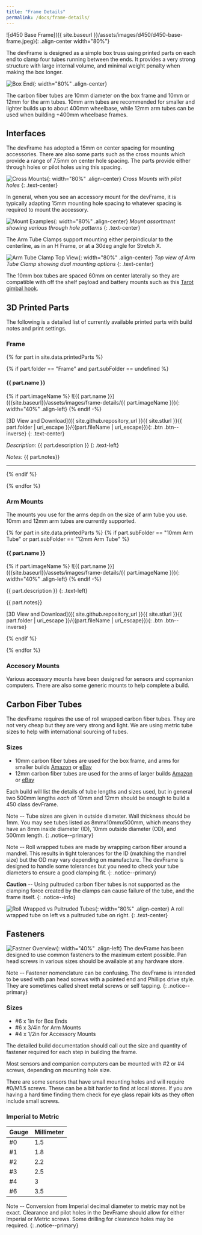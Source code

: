 ```yaml
---
title: "Frame Details"
permalink: /docs/frame-details/
---
```

![d450 Base Frame]({{ site.baseurl }}/assets/images/d450/d450-base-frame.jpeg){: .align-center width="80%"}

The devFrame is designed as a simple box truss using printed parts on each end to clamp four tubes running between the ends.  It provides a very strong structure with large internal volume, and minimal weight penalty when making the box longer. 

![Box End]({{site.baseurl}}/assets/images/devFrame-front-wide.jpeg){: width="80%" .align-center}

The carbon fiber tubes are 10mm diameter on the box frame and 10mm or 12mm for the arm tubes.  10mm arm tubes are recommended for smaller and lighter builds up to about 400mm wheelbase, while 12mm arm tubes can be used when building +400mm wheelbase frames.

## Interfaces
The devFrame has adopted a 15mm on center spacing for mounting accessories.  There are also some parts such as the cross mounts which provide a range of 7.5mm on center hole spacing.  The parts provide either through holes or pilot holes using this spacing.

![Cross Mounts]({{site.baseurl}}/assets/images/frame-details/cross-mount-x2.jpeg){: width="80%" .align-center} *Cross Mounts with pilot holes*
{: .text-center} 

In general, when you see an accessory mount for the devFrame, it is typically adapting 15mm mounting hole spacing to whatever spacing is required to mount the accessory.

![Mount Examples]({{site.baseurl}}/assets/images/frame-details/mount-examples.jpeg){: width="80%" .align-center} *Mount assortment showing various through hole patterns*
{: .text-center}

The Arm Tube Clamps support mounting either perpindicular to the centerline, as in an H Frame, or at a 30deg angle for Stretch X.

![Arm Tube Clamp Top View]({{site.baseurl}}/assets/images/frame-details/arm-tube-clamp-top.jpeg){: width="80%" .align-center} *Top view of Arm Tube Clamp showing dual mounting options*
{: .text-center}

The 10mm box tubes are spaced 60mm on center laterally so they are compatible with off the shelf payload and battery mounts such as this [Tarot gimbal hook](https://www.amazon.com/dp/B00V7P3K9A/). 

## 3D Printed Parts
The following is a detailed list of currently available printed parts with build notes and print settings.

### Frame 
{% for part in site.data.printedParts %}

{% if part.folder == "Frame" and part.subFolder == undefined %}

#### {{ part.name }} 

{% if part.imageName %}
![{{ part.name }}]({{site.baseurl}}/assets/images/frame-details/{{ part.imageName }}){: width="40%" .align-left}
{% endif -%}

[3D View and Download]({{ site.github.repository_url }}{{ site.stlurl }}{{ part.folder | uri_escape }}/{{part.fileName | uri_escape}}){: .btn .btn--inverse}
{: .text-center}

*Description:*  {{ part.description }} 
{: .text-left}

*Notes:*  {{ part.notes}}

---

{% endif %}

{% endfor %}

### Arm Mounts
The mounts you use for the arms depdn on the size of arm tube you use.  10mm and 12mm arm tubes are currently supported.

{% for part in site.data.printedParts %}
  {% if part.subFolder == "10mm Arm Tube" or part.subFolder == "12mm Arm Tube" %}
#### {{ part.name }} 
  {% if part.imageName %}
  ![{{ part.name }}]({{site.baseurl}}/assets/images/frame-details/{{ part.imageName }}){: width="40%" .align-left}
  {% endif -%}

  {{ part.description }} 
  {: .text-left}

  {{ part.notes}}

 [3D View and Download]({{ site.github.repository_url }}{{ site.stlurl }}{{ part.folder | uri_escape }}/{{part.fileName | uri_escape}}){: .btn .btn--inverse}

 {% endif %}

{% endfor %}

### Accesory Mounts
Various accessory mounts have been designed for sensors and copmanion computers.  There are also some generic mounts to help complete a build.


## Carbon Fiber Tubes
The devFrame requires the use of roll wrapped carbon fiber tubes.  They are not very cheap but they are very strong and light.  We are using metric tube sizes to help with international sourcing of tubes.
### Sizes 
- 10mm carbon fiber tubes are used for the box frame, and arms for smaller builds [Amazon](https://www.amazon.com/dp/B015Z1RU6U/) or [eBay](https://www.ebay.com/itm/2pcs-10MM-OD-X-8MM-ID-X-500MM-100-Roll-Wrapped-Carbon-Fiber-Tube-3K-Glossy-US/133002010164)
- 12mm carbon fiber tubes are used for the arms of larger builds [Amazon](https://www.amazon.com/dp/B00TF8V05W/) or [eBay](https://www.ebay.com/itm/1-4pcs-12MM-OD-X-10MM-ID-X-500MM-100-Roll-Wrapped-Carbon-Fiber-Tube-3K-Tubing-/132362184137)

Each build will list the details of tube lengths and sizes used, but in general two 500mm lengths *each* of 10mm and 12mm should be enough to build a 450 class devFrame.

Note -- Tube sizes are given in outside diameter.  Wall thickness should be 1mm.  You may see tubes listed as 8mmx10mmx500mm, which means they have an 8mm inside diameter (ID), 10mm outside diameter (OD), and 500mm length.
{: .notice--primary}

Note -- Roll wrapped tubes are made by wrapping carbon fiber around a mandrel.  This results in tight tolerances for the ID (matching the mandrel size) but the OD may vary depending on manufacture.  The devFrame is designed to handle some tolerances but you need to check your tube diameters to ensure a good clamping fit. 
{: .notice--primary}

**Caution** -- Using pultruded carbon fiber tubes is not supported as the clamping force created by the clamps can cause failure of the tube, and the frame itself.
{: .notice--info}

![Roll Wrapped vs Pultruded Tubes]({{site.baseurl}}/assets/images/frame-details/roll-wrapped-vs-pultruded.jpeg){: width="80%" .align-center} A roll wrapped tube on left vs a pultruded tube on right.
{: .text-center}  

## Fasteners
![Fastner Overview]({{site.baseurl}}/assets/images/frame-details/fastener-overview.jpeg){: width="40%" .align-left} The devFrame has been designed to use common fasteners to the maximum extent possible.  Pan head screws in various sizes should be available at any hardware store.

Note -- Fastener nomenclature can be confusing.  The devFrame is intended to be used with pan head screws with a pointed end and Phillips drive style.  They are sometimes called sheet metal screws or self tapping.
{: .notice--primary}

### Sizes
- #6 x 1in for Box Ends
- #6 x 3/4in for Arm Mounts
- #4 x 1/2in for Accessory Mounts

The detailed build documentation should call out the size and quantity of fastener required for each step in building the frame.

Most sensors and companion computers can be mounted with #2 or #4 screws, depending on mounting hole size. 

There are some sensors that have small mounting holes and will require #0/M1.5 screws.  These can be a bit harder to find at local stores.  If you are having a hard time finding them check for eye glass repair kits as they often include small screws.

### Imperial to Metric 

Gauge | Millimeter
--- | ---
#0 | 1.5
#1 | 1.8
#2 | 2.2
#3 | 2.5
#4 | 3
#6 | 3.5

Note -- Conversion from Imperial decimal diameter to metric may not be exact.  Clearance and pilot holes in the DevFrame should allow for either Imperial or Metric screws.  Some drilling for clearance holes may be required.
{: .notice--primary}
